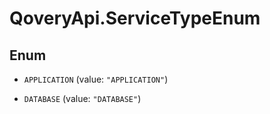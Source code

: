 # QoveryApi.ServiceTypeEnum

## Enum


* `APPLICATION` (value: `"APPLICATION"`)

* `DATABASE` (value: `"DATABASE"`)


